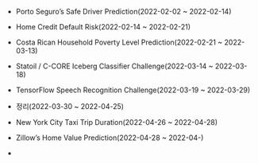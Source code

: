 - Porto Seguro’s Safe Driver Prediction(2022-02-02 ~ 2022-02-14)

- Home Credit Default Risk(2022-02-14 ~ 2022-02-21)

- Costa Rican Household Poverty Level Prediction(2022-02-21 ~ 2022-03-13)

- Statoil / C-CORE Iceberg Classifier Challenge(2022-03-14 ~ 2022-03-18)

- TensorFlow Speech Recognition Challenge(2022-03-19 ~ 2022-03-29)

- 정리(2022-03-30 ~ 2022-04-25)

- New York City Taxi Trip Duration(2022-04-26 ~ 2022-04-28)

- Zillow’s Home Value Prediction(2022-04-28 ~ 2022-04-)

- 
